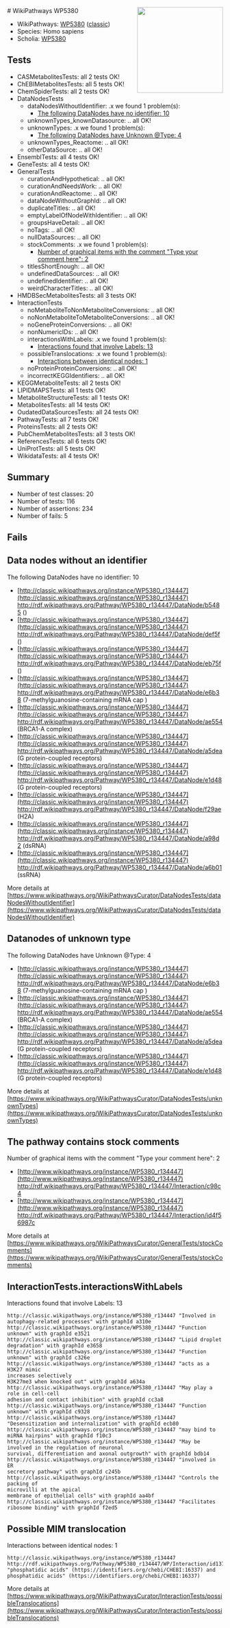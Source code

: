 <img style="float: right; width: 200px" src="https://upload.wikimedia.org/wikipedia/commons/thumb/8/83/Wplogo_with_text_500.png/640px-Wplogo_with_text_500.png" />
# WikiPathways WP5380

* WikiPathways: [WP5380](https://wikipathways.org/pathways/WP5380) ([classic](https://classic.wikipathways.org/instance/WP5380))
* Species: Homo sapiens
* Scholia: [WP5380](https://scholia.toolforge.org/wikipathways/WP5380)
## Tests
* CASMetabolitesTests: all 2 tests OK!
* ChEBIMetabolitesTests: all 5 tests OK!
* ChemSpiderTests: all 2 tests OK!
* DataNodesTests
    * dataNodesWithoutIdentifier: .x we found 1 problem(s):
        * [The following DataNodes have no identifier: 10](#8792c490)
    * unknownTypes_knownDatasource: .. all OK!
    * unknownTypes: .x we found 1 problem(s):
        * [The following DataNodes have Unknown @Type: 4](#839973e2)
    * unknownTypes_Reactome: .. all OK!
    * otherDataSource: .. all OK!
* EnsemblTests: all 4 tests OK!
* GeneTests: all 4 tests OK!
* GeneralTests
    * curationAndHypothetical: .. all OK!
    * curationAndNeedsWork: .. all OK!
    * curationAndReactome: .. all OK!
    * dataNodeWithoutGraphId: .. all OK!
    * duplicateTitles: .. all OK!
    * emptyLabelOfNodeWithIdentifier: .. all OK!
    * groupsHaveDetail: .. all OK!
    * noTags: .. all OK!
    * nullDataSources: .. all OK!
    * stockComments: .x we found 1 problem(s):
        * [Number of graphical items with the comment "Type your comment here": 2](#6f4bfb2a)
    * titlesShortEnough: .. all OK!
    * undefinedDataSources: .. all OK!
    * undefinedIdentifier: .. all OK!
    * weirdCharacterTitles: .. all OK!
* HMDBSecMetabolitesTests: all 3 tests OK!
* InteractionTests
    * noMetaboliteToNonMetaboliteConversions: .. all OK!
    * noNonMetaboliteToMetaboliteConversions: .. all OK!
    * noGeneProteinConversions: .. all OK!
    * nonNumericIDs: .. all OK!
    * interactionsWithLabels: .x we found 1 problem(s):
        * [Interactions found that involve Labels: 13](#fe97a8bb)
    * possibleTranslocations: .x we found 1 problem(s):
        * [Interactions between identical nodes: 1](#1c118206)
    * noProteinProteinConversions: .. all OK!
    * incorrectKEGGIdentifiers: .. all OK!
* KEGGMetaboliteTests: all 2 tests OK!
* LIPIDMAPSTests: all 1 tests OK!
* MetaboliteStructureTests: all 1 tests OK!
* MetabolitesTests: all 14 tests OK!
* OudatedDataSourcesTests: all 24 tests OK!
* PathwayTests: all 7 tests OK!
* ProteinsTests: all 2 tests OK!
* PubChemMetabolitesTests: all 3 tests OK!
* ReferencesTests: all 6 tests OK!
* UniProtTests: all 5 tests OK!
* WikidataTests: all 4 tests OK!


## Summary

* Number of test classes: 20
* Number of tests: 116
* Number of assertions: 234
* Number of fails: 5

## Fails

<a name="8792c490" />

## Data nodes without an identifier

The following DataNodes have no identifier: 10

* [http://classic.wikipathways.org/instance/WP5380_r134447](http://classic.wikipathways.org/instance/WP5380_r134447) http://rdf.wikipathways.org/Pathway/WP5380_r134447/DataNode/b5485 ()
* [http://classic.wikipathways.org/instance/WP5380_r134447](http://classic.wikipathways.org/instance/WP5380_r134447) http://rdf.wikipathways.org/Pathway/WP5380_r134447/DataNode/def5f ()
* [http://classic.wikipathways.org/instance/WP5380_r134447](http://classic.wikipathways.org/instance/WP5380_r134447) http://rdf.wikipathways.org/Pathway/WP5380_r134447/DataNode/eb75f ()
* [http://classic.wikipathways.org/instance/WP5380_r134447](http://classic.wikipathways.org/instance/WP5380_r134447) http://rdf.wikipathways.org/Pathway/WP5380_r134447/DataNode/e6b38 (7-methylguanosine-containing mRNA cap )
* [http://classic.wikipathways.org/instance/WP5380_r134447](http://classic.wikipathways.org/instance/WP5380_r134447) http://rdf.wikipathways.org/Pathway/WP5380_r134447/DataNode/ae554 (BRCA1-A complex)
* [http://classic.wikipathways.org/instance/WP5380_r134447](http://classic.wikipathways.org/instance/WP5380_r134447) http://rdf.wikipathways.org/Pathway/WP5380_r134447/DataNode/a5dea (G protein-coupled receptors)
* [http://classic.wikipathways.org/instance/WP5380_r134447](http://classic.wikipathways.org/instance/WP5380_r134447) http://rdf.wikipathways.org/Pathway/WP5380_r134447/DataNode/e1d48 (G protein-coupled receptors)
* [http://classic.wikipathways.org/instance/WP5380_r134447](http://classic.wikipathways.org/instance/WP5380_r134447) http://rdf.wikipathways.org/Pathway/WP5380_r134447/DataNode/f29ae (H2A)
* [http://classic.wikipathways.org/instance/WP5380_r134447](http://classic.wikipathways.org/instance/WP5380_r134447) http://rdf.wikipathways.org/Pathway/WP5380_r134447/DataNode/a98d2 (dsRNA)
* [http://classic.wikipathways.org/instance/WP5380_r134447](http://classic.wikipathways.org/instance/WP5380_r134447) http://rdf.wikipathways.org/Pathway/WP5380_r134447/DataNode/a6b01 (ssRNA)


More details at [https://www.wikipathways.org/WikiPathwaysCurator/DataNodesTests/dataNodesWithoutIdentifier](https://www.wikipathways.org/WikiPathwaysCurator/DataNodesTests/dataNodesWithoutIdentifier)

<a name="839973e2" />

## Datanodes of unknown type

The following DataNodes have Unknown @Type: 4

* [http://classic.wikipathways.org/instance/WP5380_r134447](http://classic.wikipathways.org/instance/WP5380_r134447) http://rdf.wikipathways.org/Pathway/WP5380_r134447/DataNode/e6b38 (7-methylguanosine-containing mRNA cap )
* [http://classic.wikipathways.org/instance/WP5380_r134447](http://classic.wikipathways.org/instance/WP5380_r134447) http://rdf.wikipathways.org/Pathway/WP5380_r134447/DataNode/ae554 (BRCA1-A complex)
* [http://classic.wikipathways.org/instance/WP5380_r134447](http://classic.wikipathways.org/instance/WP5380_r134447) http://rdf.wikipathways.org/Pathway/WP5380_r134447/DataNode/a5dea (G protein-coupled receptors)
* [http://classic.wikipathways.org/instance/WP5380_r134447](http://classic.wikipathways.org/instance/WP5380_r134447) http://rdf.wikipathways.org/Pathway/WP5380_r134447/DataNode/e1d48 (G protein-coupled receptors)


More details at [https://www.wikipathways.org/WikiPathwaysCurator/DataNodesTests/unknownTypes](https://www.wikipathways.org/WikiPathwaysCurator/DataNodesTests/unknownTypes)

<a name="6f4bfb2a" />

## The pathway contains stock comments

Number of graphical items with the comment "Type your comment here": 2

* [http://www.wikipathways.org/instance/WP5380_r134447](http://www.wikipathways.org/instance/WP5380_r134447) http://rdf.wikipathways.org/Pathway/WP5380_r134447/Interaction/c98c4
* [http://www.wikipathways.org/instance/WP5380_r134447](http://www.wikipathways.org/instance/WP5380_r134447) http://rdf.wikipathways.org/Pathway/WP5380_r134447/Interaction/id4f56987c


More details at [https://www.wikipathways.org/WikiPathwaysCurator/GeneralTests/stockComments](https://www.wikipathways.org/WikiPathwaysCurator/GeneralTests/stockComments)

<a name="fe97a8bb" />

## InteractionTests.interactionsWithLabels

Interactions found that involve Labels: 13
```
http://classic.wikipathways.org/instance/WP5380_r134447 "Involved in 
autophagy-related processes" with graphId a310e
http://classic.wikipathways.org/instance/WP5380_r134447 "Function unknown" with graphId e3521
http://classic.wikipathways.org/instance/WP5380_r134447 "Lipid droplet degradation" with graphId e3658
http://classic.wikipathways.org/instance/WP5380_r134447 "Function unknown" with graphId c326e
http://classic.wikipathways.org/instance/WP5380_r134447 "acts as a H3K27 mimic
increases selectively 
H3K27me3 when knocked out" with graphId a634a
http://classic.wikipathways.org/instance/WP5380_r134447 "May play a role in cell-cell 
adhesion and contact inhibition" with graphId cc3a8
http://classic.wikipathways.org/instance/WP5380_r134447 "Function unknown" with graphId c9328
http://classic.wikipathways.org/instance/WP5380_r134447 "Desensitization and internalization" with graphId ecb80
http://classic.wikipathways.org/instance/WP5380_r134447 "may bind to 
miRNA hairpins" with graphId f10c3
http://classic.wikipathways.org/instance/WP5380_r134447 "May be involved in the regulation of neuronal
survival, differentiation and axonal outgrowth" with graphId bdb14
http://classic.wikipathways.org/instance/WP5380_r134447 "involved in ER 
secretory pathway" with graphId c245b
http://classic.wikipathways.org/instance/WP5380_r134447 "Controls the packing of 
microvilli at the apical 
membrane of epithelial cells" with graphId aa4bf
http://classic.wikipathways.org/instance/WP5380_r134447 "Facilitates ribosome binding" with graphId f2ed5
```

<a name="1c118206" />

## Possible MIM translocation

Interactions between identical nodes: 1
```
http://classic.wikipathways.org/instance/WP5380_r134447 http://rdf.wikipathways.org/Pathway/WP5380_r134447/WP/Interaction/id1370f857 "phosphatidic acids" (https://identifiers.org/chebi/CHEBI:16337) and 
phosphatidic acids" (https://identifiers.org/chebi/CHEBI:16337)
```

More details at [https://www.wikipathways.org/WikiPathwaysCurator/InteractionTests/possibleTranslocations](https://www.wikipathways.org/WikiPathwaysCurator/InteractionTests/possibleTranslocations)

